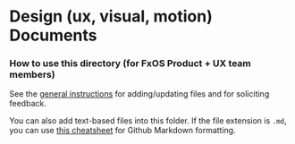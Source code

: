 # Design (ux, visual, motion) Documents


### How to use this directory (for FxOS Product + UX team members)
See the [general instructions][1] for adding/updating files and for soliciting feedback. 

You can also add text-based files into this folder. If the file extension is `.md`, you can use [this cheatsheet][2] for Github Markdown formatting.



[1]: https://wiki.mozilla.org/Open_Design
[2]: https://help.github.com/articles/markdown-basics/